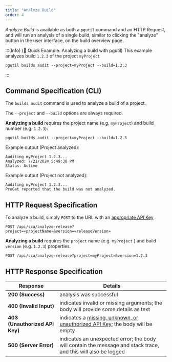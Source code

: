 ```yaml
---
title: "Analyze Build"
order: 4
---
```


*Analyze Build* is available as both a `pgutil` command and an HTTP Request, and will run an analysis of a single build, similar to clicking the "analyze" button in the user interface, on the build overview page.

:::(Info) (🚀 Quick Example: Analyzing a build with pgutil)
This example analyzes build `1.2.3` of the project `myProject`

````
pgutil builds audit --project=myProject --build=1.2.3
````
:::

## Command Specification (CLI)
The `builds audit` command is used to analyze a build of a project.

The `--project` and `--build` options are always required.

**Analyzing a build** requires the project name (e.g. `myProject`) and build number (e.g. `1.2.3`):

```
pgutil builds audit --project=myProject --build=1.2.3
```

Example output (Project analyzed):
```
Auditing myProject 1.2.3...
Analyzed: 7/21/2024 5:49:38 PM
Status: Active
```

Example output (Project not analyzed):
```
Auditing myProject 1.2.3...
ProGet reported that the build was not analyzed.
```

## HTTP Request Specification
To analyze a build, simply `POST` to the URL with an [appropriate API Key](/docs/proget/reference-api/proget-api-sca#authentication)

```
POST /api/sca/analyze-release?project=«projectName»&version=«releaseVersion»
```

**Analyzing a build** requires the `project` name (e.g. `myProject` ) and build `version` (e.g. `1.2.3`) properties.

```
POST /api/sca/analyze-release?project=myProject»&version=1.2.3
```

## HTTP Response Specification

| Response | Details |
| --- | --- |
| **200 (Success)** | analysis was successful |
| **400 (Invalid Input)** | indicates invalid or missing arguments; the body will provide some details as text |
|  **403 (Unauthorized API Key)** | indicates a [missing, unknown, or unauthorized API Key](/docs/proget/reference-api/proget-api-sca#authentication); the body will be empty |
| **500 (Server Error)** | indicates an unexpected error; the body will contain the message and stack trace, and this will also be logged |